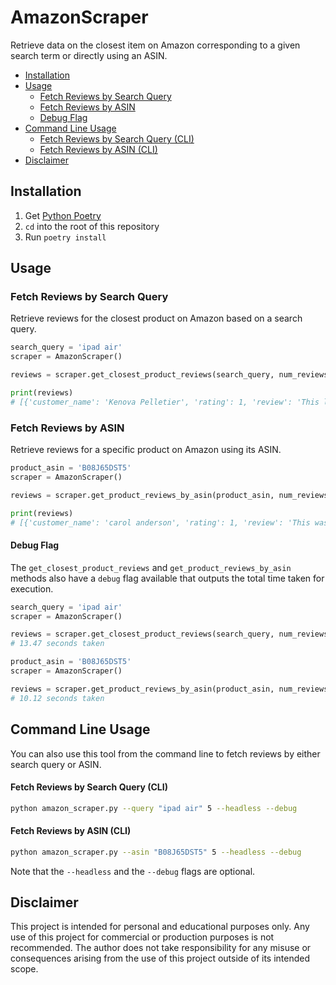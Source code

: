 # AmazonScraper

Retrieve data on the closest item on Amazon corresponding to a given search term or directly using an ASIN.

- [Installation](#installation)
- [Usage](#usage)
  - [Fetch Reviews by Search Query](#fetch-reviews-by-search-query)
  - [Fetch Reviews by ASIN](#fetch-reviews-by-asin)
  - [Debug Flag](#debug-flag)
- [Command Line Usage](#command-line-usage)
  - [Fetch Reviews by Search Query (CLI)](#fetch-reviews-by-search-query-cli)
  - [Fetch Reviews by ASIN (CLI)](#fetch-reviews-by-asin-cli)
- [Disclaimer](#disclaimer)

## Installation

1. Get [Python Poetry](https://python-poetry.org/)
2. `cd` into the root of this repository
3. Run `poetry install`

## Usage

### Fetch Reviews by Search Query
Retrieve reviews for the closest product on Amazon based on a search query.
```python
search_query = 'ipad air'
scraper = AmazonScraper()

reviews = scraper.get_closest_product_reviews(search_query, num_reviews=25)

print(reviews)
# [{'customer_name': 'Kenova Pelletier', 'rating': 1, 'review': 'This looked amazing out of the box...
```

### Fetch Reviews by ASIN
Retrieve reviews for a specific product on Amazon using its ASIN.
```python
product_asin = 'B08J65DST5'
scraper = AmazonScraper()

reviews = scraper.get_product_reviews_by_asin(product_asin, num_reviews=25)

print(reviews)
# [{'customer_name': 'carol anderson', 'rating': 1, 'review': 'This was my first Apple product...
```

#### Debug Flag
The `get_closest_product_reviews` and `get_product_reviews_by_asin` methods also have a `debug` flag available that outputs the total time taken for execution.

```python
search_query = 'ipad air'
scraper = AmazonScraper()

reviews = scraper.get_closest_product_reviews(search_query, num_reviews=5, debug=True)
# 13.47 seconds taken
```

```python
product_asin = 'B08J65DST5'
scraper = AmazonScraper()

reviews = scraper.get_product_reviews_by_asin(product_asin, num_reviews=5, debug=True)
# 10.12 seconds taken
```

## Command Line Usage
You can also use this tool from the command line to fetch reviews by either search query or ASIN.

#### Fetch Reviews by Search Query (CLI)
```sh
python amazon_scraper.py --query "ipad air" 5 --headless --debug
```

#### Fetch Reviews by ASIN (CLI)
```sh
python amazon_scraper.py --asin "B08J65DST5" 5 --headless --debug
```

Note that the `--headless` and the `--debug` flags are optional.

## Disclaimer
This project is intended for personal and educational purposes only. Any use of this project for commercial or production purposes is not recommended. The author does not take responsibility for any misuse or consequences arising from the use of this project outside of its intended scope.

